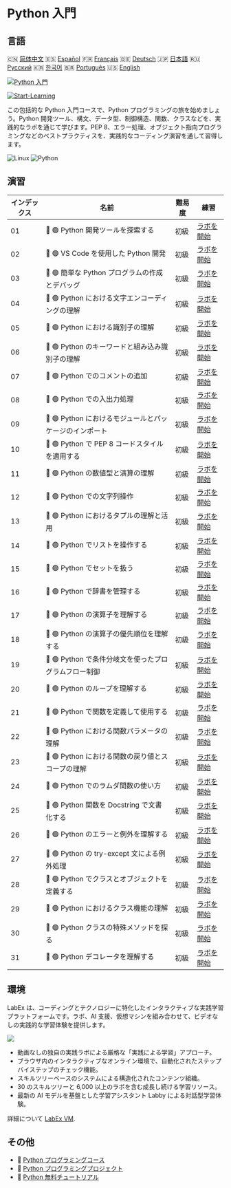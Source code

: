 # Python 入門

## 言語

🇨🇳 [简体中文](README_zh.md) 🇪🇸 [Español](README_es.md) 🇫🇷 [Français](README_fr.md) 🇩🇪 [Deutsch](README_de.md) 🇯🇵 [日本語](README_ja.md) 🇷🇺 [Русский](README_ru.md) 🇰🇷 [한국어](README_ko.md) 🇧🇷 [Português](README_pt.md) 🇺🇸 [English](README.md) 

[![Python 入門](https://cover-creator.labex.io/python-for-beginners.png?lang=ja)](https://labex.io/ja/courses/python-for-beginners)

[![Start-Learning](https://img.shields.io/badge/Start-Learning-whitesmoke?style=for-the-badge)](https://labex.io/ja/courses/python-for-beginners)

この包括的な Python 入門コースで、Python プログラミングの旅を始めましょう。Python 開発ツール、構文、データ型、制御構造、関数、クラスなどを、実践的なラボを通じて学びます。PEP 8、エラー処理、オブジェクト指向プログラミングなどのベストプラクティスを、実践的なコーディング演習を通して習得します。

![Linux](https://img.shields.io/badge/Linux-whitesmoke?style=for-the-badge&logo=linux)
![Python](https://img.shields.io/badge/Python-whitesmoke?style=for-the-badge&logo=python)


## 演習

|   インデックス | 名前                                                    | 難易度   | 練習                                                                                                                                            |
|----------------|---------------------------------------------------------|----------|-------------------------------------------------------------------------------------------------------------------------------------------------|
|             01 | 📖 🟢 Python 開発ツールを探索する                       | 初級     | <a target='_blank' href='https://labex.io/ja/tutorials/python-explore-python-development-tools-585762'>ラボを開始</a>                           |
|             02 | 📖 🟢 VS Code を使用した Python 開発                    | 初級     | <a target='_blank' href='https://labex.io/ja/tutorials/python-use-vs-code-for-python-development-585783'>ラボを開始</a>                         |
|             03 | 📖 🟢 簡単な Python プログラムの作成とデバッグ          | 初級     | <a target='_blank' href='https://labex.io/ja/tutorials/python-write-and-debug-a-simple-python-program-585786'>ラボを開始</a>                    |
|             04 | 📖 🟢 Python における文字エンコーディングの理解         | 初級     | <a target='_blank' href='https://labex.io/ja/tutorials/python-understand-character-encoding-in-python-585770'>ラボを開始</a>                    |
|             05 | 📖 🟢 Python における識別子の理解                       | 初級     | <a target='_blank' href='https://labex.io/ja/tutorials/python-understand-identifiers-in-python-585776'>ラボを開始</a>                           |
|             06 | 📖 🟢 Python のキーワードと組み込み識別子の理解         | 初級     | <a target='_blank' href='https://labex.io/ja/tutorials/python-understand-keywords-and-built-in-identifiers-in-python-585777'>ラボを開始</a>     |
|             07 | 📖 🟢 Python でのコメントの追加                         | 初級     | <a target='_blank' href='https://labex.io/ja/tutorials/python-add-comments-in-python-585756'>ラボを開始</a>                                     |
|             08 | 📖 🟢 Python での入出力処理                             | 初級     | <a target='_blank' href='https://labex.io/ja/tutorials/python-handle-input-and-output-in-python-585765'>ラボを開始</a>                          |
|             09 | 📖 🟢 Python におけるモジュールとパッケージのインポート | 初級     | <a target='_blank' href='https://labex.io/ja/tutorials/python-import-modules-and-packages-in-python-585766'>ラボを開始</a>                      |
|             10 | 📖 🟢 Python で PEP 8 コードスタイルを適用する          | 初級     | <a target='_blank' href='https://labex.io/ja/tutorials/python-apply-pep-8-code-style-in-python-585757'>ラボを開始</a>                           |
|             11 | 📖 🟢 Python の数値型と演算の理解                       | 初級     | <a target='_blank' href='https://labex.io/ja/tutorials/python-understand-number-types-and-operations-in-python-585779'>ラボを開始</a>           |
|             12 | 📖 🟢 Python での文字列操作                             | 初級     | <a target='_blank' href='https://labex.io/ja/tutorials/python-work-with-strings-in-python-585785'>ラボを開始</a>                                |
|             13 | 📖 🟢 Python におけるタプルの理解と活用                 | 初級     | <a target='_blank' href='https://labex.io/ja/tutorials/python-understand-and-use-tuples-in-python-585769'>ラボを開始</a>                        |
|             14 | 📖 🟢 Python でリストを操作する                         | 初級     | <a target='_blank' href='https://labex.io/ja/tutorials/python-manipulate-lists-in-python-585768'>ラボを開始</a>                                 |
|             15 | 📖 🟢 Python でセットを扱う                             | 初級     | <a target='_blank' href='https://labex.io/ja/tutorials/python-work-with-sets-in-python-585784'>ラボを開始</a>                                   |
|             16 | 📖 🟢 Python で辞書を管理する                           | 初級     | <a target='_blank' href='https://labex.io/ja/tutorials/python-manage-dictionaries-in-python-585767'>ラボを開始</a>                              |
|             17 | 📖 🟢 Python の演算子を理解する                         | 初級     | <a target='_blank' href='https://labex.io/ja/tutorials/python-understand-operators-in-python-585781'>ラボを開始</a>                             |
|             18 | 📖 🟢 Python の演算子の優先順位を理解する               | 初級     | <a target='_blank' href='https://labex.io/ja/tutorials/python-understand-operator-precedence-in-python-585780'>ラボを開始</a>                   |
|             19 | 📖 🟢 Python で条件分岐文を使ったプログラムフロー制御   | 初級     | <a target='_blank' href='https://labex.io/ja/tutorials/python-control-program-flow-with-conditional-statements-in-python-585758'>ラボを開始</a> |
|             20 | 📖 🟢 Python のループを理解する                         | 初級     | <a target='_blank' href='https://labex.io/ja/tutorials/python-understand-loops-in-python-585778'>ラボを開始</a>                                 |
|             21 | 📖 🟢 Python で関数を定義して使用する                   | 初級     | <a target='_blank' href='https://labex.io/ja/tutorials/python-define-and-use-functions-in-python-585759'>ラボを開始</a>                         |
|             22 | 📖 🟢 Python における関数パラメータの理解               | 初級     | <a target='_blank' href='https://labex.io/ja/tutorials/python-understand-function-parameters-in-python-585774'>ラボを開始</a>                   |
|             23 | 📖 🟢 Python における関数の戻り値とスコープの理解       | 初級     | <a target='_blank' href='https://labex.io/ja/tutorials/python-understand-function-return-values-and-scope-in-python-585775'>ラボを開始</a>      |
|             24 | 📖 🟢 Python でのラムダ関数の使い方                     | 初級     | <a target='_blank' href='https://labex.io/ja/tutorials/python-use-lambda-functions-in-python-585782'>ラボを開始</a>                             |
|             25 | 📖 🟢 Python 関数を Docstring で文書化する              | 初級     | <a target='_blank' href='https://labex.io/ja/tutorials/python-documenting-python-functions-with-docstrings-585761'>ラボを開始</a>               |
|             26 | 📖 🟢 Python のエラーと例外を理解する                   | 初級     | <a target='_blank' href='https://labex.io/ja/tutorials/python-understand-errors-and-exceptions-in-python-585773'>ラボを開始</a>                 |
|             27 | 📖 🟢 Python の try-except 文による例外処理             | 初級     | <a target='_blank' href='https://labex.io/ja/tutorials/python-handle-exceptions-with-try-except-in-python-585764'>ラボを開始</a>                |
|             28 | 📖 🟢 Python でクラスとオブジェクトを定義する           | 初級     | <a target='_blank' href='https://labex.io/ja/tutorials/python-define-classes-and-objects-in-python-585760'>ラボを開始</a>                       |
|             29 | 📖 🟢 Python におけるクラス機能の理解                   | 初級     | <a target='_blank' href='https://labex.io/ja/tutorials/python-understand-class-features-in-python-585771'>ラボを開始</a>                        |
|             30 | 📖 🟢 Python クラスの特殊メソッドを探る                 | 初級     | <a target='_blank' href='https://labex.io/ja/tutorials/python-explore-special-methods-in-python-classes-585763'>ラボを開始</a>                  |
|             31 | 📖 🟢 Python デコレータを理解する                       | 初級     | <a target='_blank' href='https://labex.io/ja/tutorials/python-understand-decorators-in-python-585772'>ラボを開始</a>                            |

## 環境

LabEx は、コーディングとテクノロジーに特化したインタラクティブな実践学習プラットフォームです。ラボ、AI 支援、仮想マシンを組み合わせて、ビデオなしの実践的な学習体験を提供します。

![](https://tutorial-screenshot.getvm.io/images/vm-1725247253.png)

- 動画なしの独自の実践ラボによる厳格な「実践による学習」アプローチ。
- ブラウザ内のインタラクティブなオンライン環境で、自動化されたステップバイステップのチェック機能。
- スキルツリーベースのシステムによる構造化されたコンテンツ組織。
- 30 のスキルツリーと 6,000 以上のラボを含む成長し続ける学習リソース。
- 最新の AI モデルを基盤とした学習アシスタント Labby による対話型学習体験。

詳細について [LabEx VM](https://support.labex.io/using-labex/virtual-machine).

## その他

- 🔗 [Python プログラミングコース](https://github.com/labex-labs/awesome-programming-courses)
- 🔗 [Python プログラミングプロジェクト](https://github.com/labex-labs/awesome-programming-projects)
- 🔗 [Python 無料チュートリアル](https://github.com/labex-labs/python-free-tutorials)

